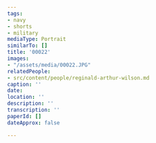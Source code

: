 ```yaml
---
tags:
- navy
- shorts
- military
mediaType: Portrait
similarTo: []
title: '00022'
images:
- "/assets/media/00022.JPG"
relatedPeople:
- src/content/people/reginald-arthur-wilson.md
caption: ''
date: 
location: ''
description: ''
transcription: ''
paperId: []
dateApprox: false

---
```


